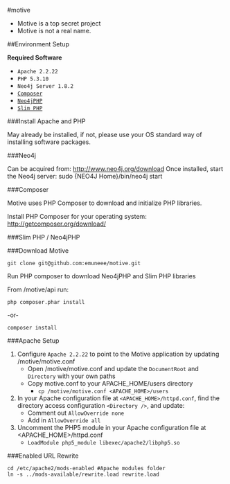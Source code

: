#motive

* Motive is a top secret project
* Motive is not a real name.


##Environment Setup

**Required Software**

* `Apache 2.2.22`
* `PHP 5.3.10`
* `Neo4j Server 1.8.2`
* [`Composer`](http://getcomposer.org/download/)
* [`Neo4jPHP`](https://github.com/jadell/Neo4jPHP)
* [`Slim PHP`](http://www.slimframework.com/)


###Install Apache and PHP

May already be installed, if not, please use your OS standard way of installing software packages.


###Neo4j

Can be acquired from: http://www.neo4j.org/download
Once installed, start the Neo4j server: sudo {NEO4J Home}/bin/neo4j start


###Composer

Motive uses PHP Composer to download and initialize PHP libraries.

Install PHP Composer for your operating system: http://getcomposer.org/download/


###Slim PHP / Neo4jPHP


###Download Motive

`git clone git@github.com:emuneee/motive.git`

Run PHP composer to download Neo4jPHP and Slim PHP libraries

From /motive/api run:

`php composer.phar install`

-or-

`composer install`

###Apache Setup

1. Configure `Apache 2.2.22` to point to the Motive application by updating /motive/motive.conf
	* Open /motive/motive.conf and update the `DocumentRoot` and `Directory` with your own paths
	* Copy motive.conf to your APACHE_HOME/users directory
		* `cp /motive/motive.conf <APACHE_HOME>/users`
2. In your Apache configuration file at `<APACHE_HOME>/httpd.conf`, find the directory access configuration `<Directory />`, and update:
	* Comment out `AllowOverride none`
	* Add in `AllowOverride all`
3. Uncomment the PHP5 module in your Apache configuration file at <APACHE_HOME>/httpd.conf
	* `LoadModule php5_module libexec/apache2/libphp5.so`

###Enabled URL Rewrite

	cd /etc/apache2/mods-enabled #Apache modules folder
	ln -s ../mods-available/rewrite.load rewrite.load
